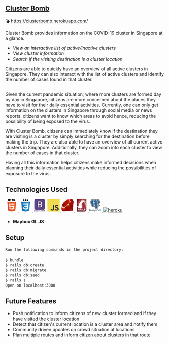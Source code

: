 <h2><a href="https://clusterbomb.herokuapp.com/">Cluster Bomb</a></h2>

💣 https://clusterbomb.herokuapp.com/

Cluster Bomb provides information on the COVID-19 cluster in Singapore at a glance.
* *View an interactive list of active/inactive clusters*
* *View cluster information*
* *Search if the visiting destination is a cluster location*

Citizens are able to quickly have an overview of all active clusters in Singapore. They can also interact with the list of active clusters and identify the number of cases found in that cluster. 

## 

Given the current pandemic situation, where more clusters are formed day by day in Singapore, citizens are more concerned about the places they have to visit for their daily essential activities. Currently, one can only get information on the clusters in Singapore through social media or news reports. citizens want to know which areas to avoid hence, reducing the possibility of being exposed to the virus. 


With Cluster Bomb, citizens can immediately know if the destination they are visiting is a cluster by simply searching for the destination before making the trip. They are also able to have an overview of all current active clusters in Singapore. Additionally, they can zoom into each cluster to view the number of cases in that cluster.

Having all this information helps citizens make informed decisions when planning their daily essential activities while reducing the possibilities of exposure to the virus. 


## Technologies Used
<p align="left"> <a href="https://www.w3.org/html/" target="_blank"> <img src="https://raw.githubusercontent.com/devicons/devicon/master/icons/html5/html5-original-wordmark.svg" alt="html5" width="40" height="40"/> </a> <a href="https://www.w3schools.com/css/" target="_blank"> <img src="https://raw.githubusercontent.com/devicons/devicon/master/icons/css3/css3-original-wordmark.svg" alt="css3" width="40" height="40"/> </a> <a href="https://getbootstrap.com" target="_blank"> <img src="https://raw.githubusercontent.com/devicons/devicon/master/icons/bootstrap/bootstrap-plain-wordmark.svg" alt="bootstrap" width="40" height="40"/></a> <a href="https://developer.mozilla.org/en-US/docs/Web/JavaScript" target="_blank"> <img src="https://raw.githubusercontent.com/devicons/devicon/master/icons/javascript/javascript-original.svg" alt="javascript" width="40" height="40"/> </a> <a href="https://www.ruby-lang.org/en/" target="_blank"> <img src="https://raw.githubusercontent.com/devicons/devicon/master/icons/ruby/ruby-original.svg" alt="ruby" width="40" height="40"/> </a>  <a href="https://rubyonrails.org" target="_blank"> <img src="https://raw.githubusercontent.com/devicons/devicon/master/icons/rails/rails-original-wordmark.svg" alt="rails" width="40" height="40"/> </a> 
<a href="https://www.postgresql.org" target="_blank"> <img src="https://raw.githubusercontent.com/devicons/devicon/master/icons/postgresql/postgresql-original-wordmark.svg" alt="postgresql" width="40" height="40"/> </a><a href="https://heroku.com" target="_blank"> <img src="https://www.vectorlogo.zone/logos/heroku/heroku-icon.svg" alt="heroku" width="40" height="40"/> </a>   
</p>

<ul><li><h4>Mapbox GL JS</h4></li></ul>


## Setup

```
Run the following commands in the project directory:

$ bundle
$ rails db:create
$ rails db:migrate
$ rails db:seed 
$ rails s
Open on localhost:3000
```

## Future Features 

* Push notification to inform citizens of new cluster formed and if they have visited the cluster location 
* Detect that citizen's current location is a cluster area and notify them  
* Community driven updates on crowd situation at locations
* Plan multiple routes and inform citizen about clusters in that route 
